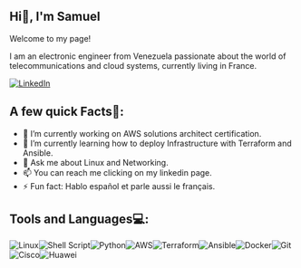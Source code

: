 ## Hi👋, I'm Samuel

Welcome to my page!

I am an electronic engineer from Venezuela passionate about the world of telecommunications and cloud systems, currently living in France.

[![LinkedIn](https://img.shields.io/badge/linkedin-%230077B5.svg?style=for-the-badge&logo=linkedin&logoColor=white)](https://www.linkedin.com/in/samuel-pagua/)

## A few quick Facts🚀:

- 🔭 I’m currently working on AWS solutions architect certification.
- 🌱 I’m currently learning how to deploy Infrastructure with Terraform and Ansible.
- 💬 Ask me about Linux and Networking.
- 📫 You can reach me clicking on my linkedin page.
- ⚡ Fun fact: Hablo español et parle aussi le français.


## Tools and Languages💻:


![Linux](https://img.shields.io/badge/Linux-FCC624?style=for-the-badge&logo=linux&logoColor=black)![Shell Script](https://img.shields.io/badge/shell_script-%23121011.svg?style=for-the-badge&logo=gnu-bash&logoColor=white)![Python](https://img.shields.io/badge/python-3670A0?style=for-the-badge&logo=python&logoColor=ffdd54)![AWS](https://img.shields.io/badge/AWS-%23FF9900.svg?style=for-the-badge&logo=amazon-aws&logoColor=white)![Terraform](https://img.shields.io/badge/terraform-%235835CC.svg?style=for-the-badge&logo=terraform&logoColor=white)![Ansible](https://img.shields.io/badge/ansible-%231A1918.svg?style=for-the-badge&logo=ansible&logoColor=white)![Docker](https://img.shields.io/badge/docker-%230db7ed.svg?style=for-the-badge&logo=docker&logoColor=white)![Git](https://img.shields.io/badge/git-%23F05033.svg?style=for-the-badge&logo=git&logoColor=white)![Cisco](https://img.shields.io/badge/cisco-%23049fd9.svg?style=for-the-badge&logo=cisco&logoColor=black)![Huawei](https://img.shields.io/badge/Huawei-%23FF0000.svg?style=for-the-badge&logo=huawei&logoColor=white)

<!--
**samupagua/samupagua** is a ✨ _special_ ✨ repository because its `README.md` (this file) appears on your GitHub profile.

Here are some ideas to get you started:

- 🔭 I’m currently working on ...
- 🌱 I’m currently learning ...
- 👯 I’m looking to collaborate on ...
- 🤔 I’m looking for help with ...
- 💬 Ask me about ...
- 📫 How to reach me: ...
- 😄 Pronouns: ...
- ⚡ Fun fact: ...
-->
